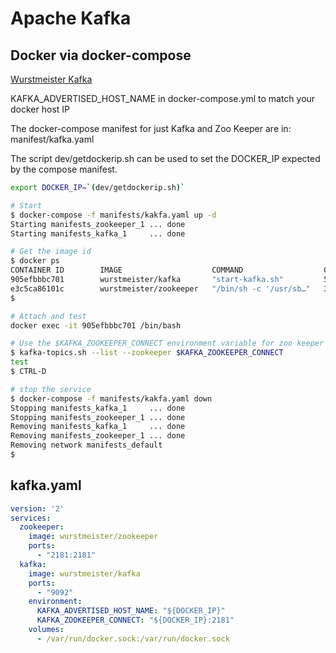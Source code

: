 # Apache Kafka

## Docker via docker-compose

[Wurstmeister Kafka](https://github.com/wurstmeister/kafka-docker)

KAFKA_ADVERTISED_HOST_NAME in docker-compose.yml to match your docker host IP

The docker-compose manifest for just Kafka and Zoo Keeper are in: manifest/kafka.yaml

The script dev/getdockerip.sh can be used to set the DOCKER_IP expected by the compose manifest.

```bash
export DOCKER_IP=`(dev/getdockerip.sh)`

# Start
$ docker-compose -f manifests/kakfa.yaml up -d
Starting manifests_zookeeper_1 ... done
Starting manifests_kafka_1     ... done

# Get the image id
$ docker ps
CONTAINER ID        IMAGE                    COMMAND                  CREATED             STATUS              PORTS                                                NAMES
905efbbbc701        wurstmeister/kafka       "start-kafka.sh"         53 minutes ago      Up 27 seconds       0.0.0.0:32777->9092/tcp                              manifests_kafka_1
e3c5ca86101c        wurstmeister/zookeeper   "/bin/sh -c '/usr/sb…"   3 hours ago         Up 27 seconds       22/tcp, 2888/tcp, 3888/tcp, 0.0.0.0:2181->2181/tcp   manifests_zookeeper_1
$

# Attach and test
docker exec -it 905efbbbc701 /bin/bash

# Use the $KAFKA_ZOOKEEPER_CONNECT environment variable for zoo keeper
$ kafka-topics.sh --list --zookeeper $KAFKA_ZOOKEEPER_CONNECT
test
$ CTRL-D

# stop the service
$ docker-compose -f manifests/kakfa.yaml down
Stopping manifests_kafka_1     ... done
Stopping manifests_zookeeper_1 ... done
Removing manifests_kafka_1     ... done
Removing manifests_zookeeper_1 ... done
Removing network manifests_default
$
```
## kafka.yaml

```yaml
version: '2'
services:
  zookeeper:
    image: wurstmeister/zookeeper
    ports:
      - "2181:2181"
  kafka:
    image: wurstmeister/kafka
    ports:
      - "9092"
    environment:
      KAFKA_ADVERTISED_HOST_NAME: "${DOCKER_IP}"
      KAFKA_ZOOKEEPER_CONNECT: "${DOCKER_IP}:2181"
    volumes:
      - /var/run/docker.sock:/var/run/docker.sock
```

